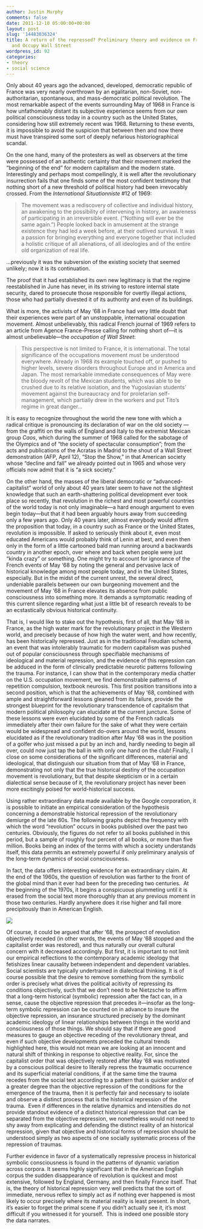 ```yaml
---
author: Justin Murphy
comments: false
date: 2011-12-10 05:00:00+00:00
layout: post
slug: '14483036324'
title: A return of the repressed? Preliminary theory and evidence on France, 1968
  and Occupy Wall Street
wordpress_id: 92
categories:
- theory
- social science
---
```



Only about 40 years ago the advanced, developed, democratic republic of France was very nearly overthrown by an egalitarian, non-Soviet, non-authoritarian, spontaneous, and mass-democratic political revolution. The most remarkable aspect of the events surrounding May of 1968 in France is how unfathomably distant its subjective experience seems from our own political consciousness today in a country such as the United States, considering how still extremely recent was 1968. Returning to these events, it is impossible to avoid the suspicion that between then and now there must have transpired some sort of deeply nefarious historiographical scandal.

On the one hand, many of the protesters as well as observers at the time were possessed of an authentic certainty that their movement marked the “beginning of the end” for modern capitalism and the modern state. Interestingly and perhaps most compellingly, it is well after the revolutionary insurrection fails that one finds some of the most confident testimony that nothing short of a new threshold of political history had been irrevocably crossed. From the _International Situationniste_ #12 of 1969:


> The movement was a rediscovery of collective and individual history, an awakening to the possibility of intervening in history, an awareness of participating in an irreversible event. (“Nothing will ever be the same again.”) People looked back in amusement at the strange existence they had led a week before, at their outlived survival. It was a passion for bringing everything and everyone together that included a holistic critique of all alienations, of all ideologies and of the entire old organization of real life.

…previously it was the subversion of the existing society that seemed unlikely; now it is its continuation.

The proof that it had established its own new legitimacy is that the regime reestablished in June has never, in its striving to restore internal state security, dared to prosecute those responsible for overtly illegal actions, those who had partially divested it of its authority and even of its buildings.


What is more, the activists of May ‘68 in France had very little doubt that their experiences were part of an unstoppable, international occupation movement. Almost unbelievably, this radical French journal of 1969 refers to an article from Agence France-Presse calling for nothing short of—it is almost unbelievable—the _occupation of Wall Street_:


> This perspective is not limited to France, it is international. The total significance of the occupations movement must be understood everywhere. Already in 1968 its example touched off, or pushed to higher levels, severe disorders throughout Europe and in America and Japan. The most remarkable immediate consequences of May were the bloody revolt of the Mexican students, which was able to be crushed due to its relative isolation, and the Yugoslavian students’ movement against the bureaucracy and for proletarian self-management, which partially drew in the workers and put Tito’s regime in great danger…

It is easy to recognize throughout the world the new tone with which a radical critique is pronouncing its declaration of war on the old society — from the graffiti on the walls of England and Italy to the extremist Mexican group _Caos_, which during the summer of 1968 called for the sabotage of the Olympics and of “the society of spectacular consumption”; from the acts and publications of the Acratas in Madrid to the shout of a Wall Street demonstration (AFP, April 12), “Stop the Show,” in that American society whose “decline and fall” we already pointed out in 1965 and whose very officials now admit that it is “a sick society.”


On the other hand, the masses of the liberal democratic or “advanced-capitalist” world of only about 40 years later seem to have not the slightest knowledge that such an earth-shattering political development ever took place so recently, that revolution in the richest and most powerful countries of the world today is not only imaginable—a hard enough argument to even begin today—but that it had been arguably hours away from succeeding only a few years ago. Only 40 years later, almost everybody would affirm the proposition that today, in a country such as France or the United States, revolution is impossible. If asked to seriously think about it, even most educated Americans would probably think of Lenin at best, and even then only in the form of a little cartooned bald man running around a backwards country in another epoch, over where and back when people were just “kinda crazy” or something. One might try to account for ignorance of the French events of May ‘68 by noting the general and pervasive lack of historical knowledge among most people today, and in the United States, especially. But in the midst of the current unrest, the several direct, undeniable parallels between our own burgeoning movement and the movement of May ‘68 in France elevates its absence from public consciousness into something more. It demands a symptomatic reading of this current silence regarding what just a little bit of research reveals to be an ecstastically obvious historical continuity.

That is, I would like to stake out the hypothesis, first of all, that May ‘68 in France, as the high water mark for the revolutionary project in the Western world, and precisely because of how high the water went, and how recently, has been historically repressed. Just as in the traditional Freudian schema, an event that was intolerably traumatic for modern capitalism was pushed out of popular consciousness through specifiable mechanisms of ideological and material repression, and the evidence of this repression can be adduced in the form of clinically predictable neurotic patterns following the trauma. For instance, I can show that in the contemporary media chatter on the U.S. occupation movement, we find demonstrable patterns of repetition compulsion, textbook neurosis. This first position transitions into a second position, which is that the achievements of May ‘68, combined with ample and straightforward lessons gleaned from its failure, provide the strongest blueprint for the revolutionary transcendence of capitalism that modern political philosophy can elucidate at the current juncture. Some of these lessons were even elucidated by some of the French radicals immediately after their own failure for the sake of what they were certain would be widespread and confident do-overs around the world, lessons elucidated as if the revolutionary tradition after May ‘68 was in the position of a golfer who just missed a put by an inch and, hardly needing to begin all over, could now just tap the ball in with only one hand on the club! Finally, I close on some considerations of the significant differences, material and ideological, that distinguish our situation from that of May ‘68 in France, demonstrating not only that the true historical destiny of the occupation movement is revolutionary, but that despite skepticism or in a certain dialectical sense because of it, the revolutionary project has never been more excitingly poised for world-historical success.

Using rather extraordinary data made available by the Google corporation, it is possible to initiate an empirical consideration of the hypothesis concerning a demonstrable historical repression of the revolutionary demiurge of the late 60s. The following graphs depict the frequency with which the word “revolution” occurs in books published over the past two centuries. Obviously, the figures do not refer to all books published in this period, but a sample of roughly four percent of all books, or more than five million. Books being an index of the terms with which a society understands itself, this data permits an extremely powerful if only preliminary analysis of the long-term dynamics of social consciousness.

In fact, the data offers interesting evidence for an extraordinary claim. At the end of the 1960s, the question of revolution was farther to the front of the global mind than it ever had been for the preceding two centuries.  At the beginning of the 1970s, it begins a conspicuous plummeting until it is erased from the social text more thoroughly than at any previous moment in those two centuries. Hardly anywhere does it rise higher and fall more precipitously than in American English.

![][image-1]

Of course, it could be argued that after ‘68, the prospect of revolution objectively receded (in other words, the events of May ‘68 stopped and the capitalist order was restored), and thus naturally our overall cultural concern with it decreased accordingly. But first, it is important to not limit our empirical reflections to the contemporary academic ideology that fetishizes linear causality between independent and dependent variables. Social scientists are typically undertrained in dialectical thinking. It is of course possible that the desire to remove something from the symbolic order is precisely what drives the political acitivity of repressing its conditions objectively, such that we don’t need to be Nietzsche to affirm that a long-term historical (symbolic) repression after the fact can, in a sense, cause the objective repression that precedes it—insofar as the long-term symbolic repression can be counted on in advance to insure the objective repression, an insurance structured precisely by the dominant academic ideology of linear relationships between things in the world and consciousness of those things. We should say that if there are good measures to gauge an objective receding of the revolutionary threat, and even if such objective developments preceded the cultural trends highlighted here, this would not mean we are looking at an innocent and natural shift of thinking in response to objective reality. For, since the capitalist order that was objectively restored after May ‘68 was motivated by a conscious political desire to literally repress the traumatic occurrence and its superficial material conditions, if at the same time the trauma recedes from the social text according to a pattern that is quicker and/or of a greater degree than the objective repression of the conditions for the emergence of the trauma, then it is perfectly fair and necessary to isolate and observe a distinct process that is the historical repression of the trauma.  Even if differences in the relative dynamics and intensities do not provide standout evidence of a distinct historical repression that can be separated from the objective repression, we nonetheless would not need to shy away from explicating and defending the distinct reality of an historical repression, given that objective and historical forms of repression should be understood simply as two aspects of one socially systematic process of the repression of traumas.

Further evidence in favor of a systematically repressive process in historical symbolic consciousness is found in the patterns of dynamic variation across corpora. It seems highly significant that in the American English corpus the sudden disappearance of revolution is quickest and most extensive, followed by England, Germany, and then finally France itself. That is, the theory of historical repression very well predicts that the sort of immediate, nervous reflex to simply act as if nothing ever happened is most likely to occur precisely where its material reality is least present. In short, it’s easier to forget the primal scene if you didn’t actually see it, it’s most difficult if you witnessed it for yourself.  This is indeed one possible story the data narrates.



[image-1]:	http://media.tumblr.com/tumblr_lvzwca5b3Y1qz9517.jpg